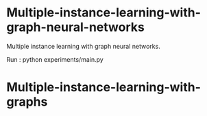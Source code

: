 # Multiple-instance-learning-with-graph-neural-networks
Multiple instance learning with graph neural networks.

Run : python experiments/main.py
# Multiple-instance-learning-with-graphs
